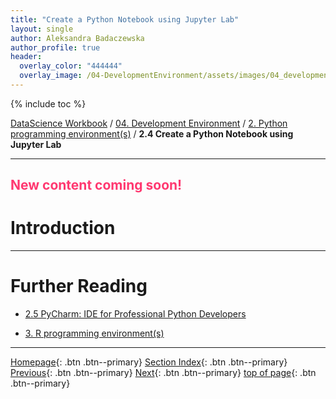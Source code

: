 ```yaml
---
title: "Create a Python Notebook using Jupyter Lab"
layout: single
author: Aleksandra Badaczewska
author_profile: true
header:
  overlay_color: "444444"
  overlay_image: /04-DevelopmentEnvironment/assets/images/04_development_envir_banner.png
---
```


{% include toc %}

[DataScience Workbook](https://datascience.101workbook.org/) / [04. Development Environment](00-DevelopmentEnvironment-LandingPage.md) / [2. Python programming environment(s)](02-python-programming-environment.md) / **2.4 Create a Python Notebook using Jupyter Lab**

---


## <span style="color: #ff3870;">New content coming soon!</span>

# Introduction





___
# Further Reading
* [2.5 PyCharm: IDE for Professional Python Developers](02E-python-pycharm-ide.md)

* [3. R programming environment(s)](03-r-programming-environment.md)

___

[Homepage](../index.md){: .btn  .btn--primary}
[Section Index](00-DevelopmentEnvironment-LandingPage){: .btn  .btn--primary}
[Previous](02C-python-text-editor){: .btn  .btn--primary}
[Next](02E-python-pycharm-ide.md){: .btn  .btn--primary}
[top of page](#introduction){: .btn  .btn--primary}
